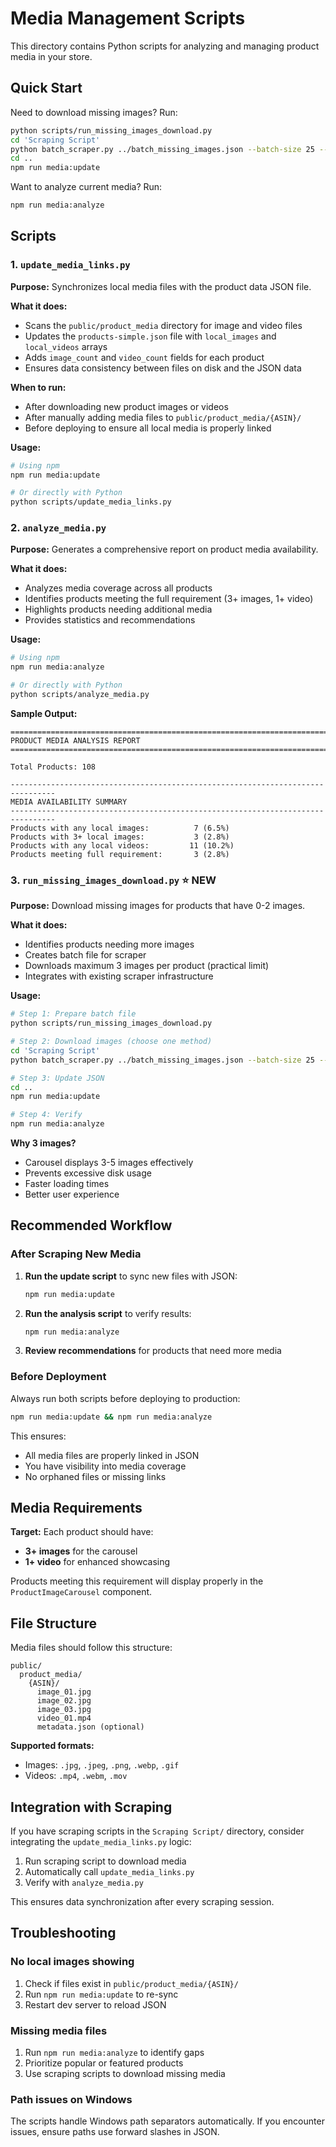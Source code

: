 # Media Management Scripts

This directory contains Python scripts for analyzing and managing product media in your store.

## Quick Start

Need to download missing images? Run:
```bash
python scripts/run_missing_images_download.py
cd 'Scraping Script'
python batch_scraper.py ../batch_missing_images.json --batch-size 25 --max-images 3
cd ..
npm run media:update
```

Want to analyze current media? Run:
```bash
npm run media:analyze
```

## Scripts

### 1. `update_media_links.py`

**Purpose:** Synchronizes local media files with the product data JSON file.

**What it does:**
- Scans the `public/product_media` directory for image and video files
- Updates the `products-simple.json` file with `local_images` and `local_videos` arrays
- Adds `image_count` and `video_count` fields for each product
- Ensures data consistency between files on disk and the JSON data

**When to run:**
- After downloading new product images or videos
- After manually adding media files to `public/product_media/{ASIN}/`
- Before deploying to ensure all local media is properly linked

**Usage:**
```bash
# Using npm
npm run media:update

# Or directly with Python
python scripts/update_media_links.py
```

### 2. `analyze_media.py`

**Purpose:** Generates a comprehensive report on product media availability.

**What it does:**
- Analyzes media coverage across all products
- Identifies products meeting the full requirement (3+ images, 1+ video)
- Highlights products needing additional media
- Provides statistics and recommendations

**Usage:**
```bash
# Using npm
npm run media:analyze

# Or directly with Python
python scripts/analyze_media.py
```

**Sample Output:**
```
================================================================================
PRODUCT MEDIA ANALYSIS REPORT
================================================================================

Total Products: 108

--------------------------------------------------------------------------------
MEDIA AVAILABILITY SUMMARY
--------------------------------------------------------------------------------
Products with any local images:          7 (6.5%)
Products with 3+ local images:           3 (2.8%)
Products with any local videos:         11 (10.2%)
Products meeting full requirement:       3 (2.8%)
```

### 3. `run_missing_images_download.py` ⭐ **NEW**

**Purpose:** Download missing images for products that have 0-2 images.

**What it does:**
- Identifies products needing more images
- Creates batch file for scraper
- Downloads maximum 3 images per product (practical limit)
- Integrates with existing scraper infrastructure

**Usage:**
```bash
# Step 1: Prepare batch file
python scripts/run_missing_images_download.py

# Step 2: Download images (choose one method)
cd 'Scraping Script'
python batch_scraper.py ../batch_missing_images.json --batch-size 25 --max-images 3

# Step 3: Update JSON
cd ..
npm run media:update

# Step 4: Verify
npm run media:analyze
```

**Why 3 images?**
- Carousel displays 3-5 images effectively
- Prevents excessive disk usage
- Faster loading times
- Better user experience

## Recommended Workflow

### After Scraping New Media

1. **Run the update script** to sync new files with JSON:
   ```bash
   npm run media:update
   ```

2. **Run the analysis script** to verify results:
   ```bash
   npm run media:analyze
   ```

3. **Review recommendations** for products that need more media

### Before Deployment

Always run both scripts before deploying to production:

```bash
npm run media:update && npm run media:analyze
```

This ensures:
- All media files are properly linked in JSON
- You have visibility into media coverage
- No orphaned files or missing links

## Media Requirements

**Target:** Each product should have:
- **3+ images** for the carousel
- **1+ video** for enhanced showcasing

Products meeting this requirement will display properly in the `ProductImageCarousel` component.

## File Structure

Media files should follow this structure:

```
public/
  product_media/
    {ASIN}/
      image_01.jpg
      image_02.jpg
      image_03.jpg
      video_01.mp4
      metadata.json (optional)
```

**Supported formats:**
- Images: `.jpg`, `.jpeg`, `.png`, `.webp`, `.gif`
- Videos: `.mp4`, `.webm`, `.mov`

## Integration with Scraping

If you have scraping scripts in the `Scraping Script/` directory, consider integrating the `update_media_links.py` logic:

1. Run scraping script to download media
2. Automatically call `update_media_links.py` 
3. Verify with `analyze_media.py`

This ensures data synchronization after every scraping session.

## Troubleshooting

### No local images showing

1. Check if files exist in `public/product_media/{ASIN}/`
2. Run `npm run media:update` to re-sync
3. Restart dev server to reload JSON

### Missing media files

1. Run `npm run media:analyze` to identify gaps
2. Prioritize popular or featured products
3. Use scraping scripts to download missing media

### Path issues on Windows

The scripts handle Windows path separators automatically. If you encounter issues, ensure paths use forward slashes in JSON.

